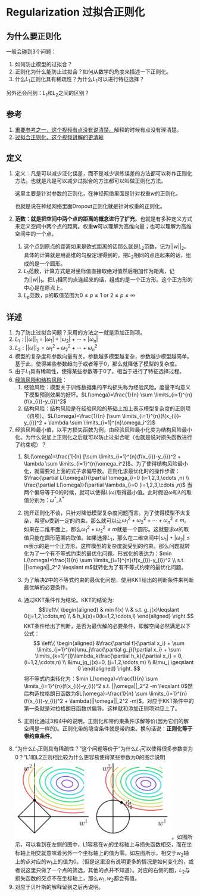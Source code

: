 # Regularization 过拟合正则化

## 为什么要正则化

一般会碰到3个问题：

1. 如何防止模型的过拟合？
2. 正则化为什么能防止过拟合？如何从数学的角度来描述一下正则化。
3. 什么$L_1$正则化具有稀疏性？为什么$L_1$可以进行特征选择？

另外还会问到：$L_1$和$L_2$之间的区别？

## 参考

1. [重要参考之一，这个视频有点没有说清楚。](https://www.bilibili.com/video/BV1aE411L7sj?p=3)解释的时候有点没有理清楚。
2. [过拟合正则化，这个视频讲解的更清晰](https://www.bilibili.com/video/av975800390?from=search&seid=16912057637198590118&spm_id_from=333.337.0.0)

## 定义

1. 定义：凡是可以减少泛化误差，而不是减少训练误差的方法都可以称作正则化方法。也就是凡是可以减少过拟合的方法都可以叫做正则化方法。

   这里主要是针对参数的正则化，在神经网络里面是针对权重$w$的正则化。

   也就是说在神经网络里面Dropout正则化就是针对权重的正则化。

2. **范数：就是把空间中两个点的距离的概念进行了扩充**。也就是有多种定义方式来定义空间中两个点的距离。权重$\boldsymbol{w}$可以理解为高维向量；也可以理解为高维空间中的一个点。
   1. 这个点到原点的距离如果是欧式距离的话那么就是$L_2$范数，记为$||w||_2$。具体的计算就是用高维的勾股定理得到的。把$L_2$相同的点连起来的话，组成的是一个圆形。
   2. $L_1$范数，计算方式是对坐标值直接取绝对值然后相加作为距离，记为$||w||_1$。把$L_1$相同的点连起来的话，组成的是一个正方形。这个正方形的中心是在原点上。
   3. $L_p$范数，p的取值范围为$0\leqslant p \leqslant 1 \text{ or } 2\leqslant p \leqslant \infty$

## 详述

1. 为了防止过拟合问题？采用的方法之一就是添加正则项。
2. $L_1:||\omega||_1 = |\omega_1| + |\omega_2| + \cdots + |\omega_n|$
3. $L_2:||\omega||_2 = \omega_1^2 + \omega_2^2 + \cdots + \omega_n^2$
4. 模型的复杂度和参数向量有关。参数越多模型越复杂，参数越少模型越简单。基于此，使得某些参数趋向于或者等于0，那么就降低了模型的复杂度。
5. 由于$L_1$具有稀疏性，使得某些参数等于0了。相当于进行了特征选择过程。
6. [经验风险和结构风险](https://blog.csdn.net/jieming2002/article/details/79229832)：
   1. 经验风险：模型关于训练数据集的平均损失称为经验风险。度量平均意义下模型预测效果的好坏。$L(\omega)=\frac{1}{n} \sum \limits_{i=1}^{n}(f(x_{i})-y_{i})^2$
   2. 结构风险：结构风险是在经验风险的基础上加上表示模型复杂度的正则项（罚项）。$L(\omega)=\frac{1}{n} [\sum \limits_{i=1}^{n}(f(x_{i})-y_{i})^2 + \lambda \sum \limits_{i=1}^{n}\omega_i^2]$
7. 经验风险最小值，以平方损失函数为例，由经验风险最小化变为结构风险最小化。为什么说加上正则化之后就可以防止过拟合呢（也就是说对损失函数进行了约束呢）？
   1. $L(\omega)=\frac{1}{n} [\sum \limits_{i=1}^{n}(f(x_{i})-y_{i})^2 + \lambda \sum \limits_{i=1}^{n}\omega_i^2]$。为了使得结构风险最小化，就需要对上面的式子求偏导数。正则化求最优化时的操作步骤：$\frac{\partial L(\omega)}{\partial \omega_i}=0 (i=1,2,3,\cdots ,n) \\
   \frac{\partial L(\omega)}{\partial \lambda_i}=0 (i=1,2,3,\cdots ,n)$
   当两个偏导等于0的时候，就可以使得$L(\omega)$取得最小值。此时假设$\omega$和$\lambda$的取值分别为：$\omega^*, \lambda^*$
   2. 抛开正则化不谈，只针对降低模型复杂度问题而言。为了使得模型不太复杂，希望$\omega$受到一定的约束。那么就可以让$\omega_1^2 + \omega_2^2 + \cdots + \omega_n^2  \leq m$。如果在二维平面上，那么$\omega_1^2 + \omega_2^2 \leq m$就是一个圆形。这就要求$\omega$的取值只能在圆形范围内取值。如果选择$L_1$，那么在二维空间中$|\omega_1| + |\omega_2| \leq m$表示的是一个正方形。这样模型的复杂度就受到的约束。那么问题就转化为了一个有不等式约束的最优化问题。形式化的表达为：$min L(\omega)=\frac{1}{n} \sum \limits_{i=1}^{n}(f(x_{i})-y_{i})^2 \\
   s.t. ||\omega||_2^2 \leqslant m$就转化为了有不等式约束的最优化问题。
   3. 为了解决2中的不等式约束的最优化问题，使用KKT给出的判断条件来判断最优解的必要条件。
   4. 通过KKT条件作为结论。KKT的结论为:
   $$\left\{
    \begin{aligned}
    & min f(x) \\
   & s.t. g_j(x)\leqslant 0(j=1,2,\cdots,m) \\
   & h_k(x)=0(k=1,2,\cdots,l)
   \end{aligned}
    \right.$$
    KKT条件给出了判断，是否为最优解的必要条件，即解空间必然满足以下公式：
    $$ \left\{
    \begin{aligned}
    &\frac{\partial f}{\partial x_i} + \sum \limits_{j=1}^{m}\mu_j\frac{\partial g_j}{\partial x_i} + \sum \limits_{k=1}^{l}\lambda_k\frac{\partial h_k}{\partial x_i} = 0, (i=1,2,\cdots,n) \\
    &\mu_jg_j(x)=0, (j=1,2,\cdots,m) \\
    &\mu_j \geqslant 0
    \end{aligned}
    \right.
    $$
    将不等式约束转化为：$min L(\omega)=\frac{1}{n} \sum \limits_{i=1}^{n}(f(x_{i})-y_{i})^2    s.t. ||\omega||_2^2 -m \leqslant 0$然后构造拉格朗日函数为$L(\omega)=\frac{1}{n} \sum \limits_{i=1}^{n}(f(x_{i})-y_{i})^2 + \lambda(||\omega||_2^2 -m)$。对应于KKT条件中的第一条就是对拉格朗日函数求偏导。这样就和添加正则项对应上了。

   1. 正则化通过3和4中的说明，正则化和带约束条件求解等价(因为它们的解空间是一样的)。正则化带的隐含条件就是带约束。换句话说：**正则化等于带约束条件**。
8. “为什么$L_1$正则具有稀疏性？”这个问题等价于“为什么$L_1$可以使得很多参数变为0？”L1和L2正则相比较为什么更容易使得某些参数为0的图示说明![L1和L2正则相比较为什么更容易使得某些参数为0的图示说明](../../pictures/CompareL1andL2.png)。如图所示，可以看到在左侧的图中，L1容易在$w_i$的坐标轴上与损失函数相交，而在坐标轴上相交就意味着另外一个坐标轴上的值为零。如左图所示，相交于$w_2$轴上的点对应的$w_1$上的值为0。（但是这里没有说明更多的情况是如何变化的，或者说这里只做了一个点的筛选，其他的点并不知道）。对应的右侧的图，$L_2$与损失函数的交点不在坐标轴上，那么$w_1, w_2$都会有值。
9. 对应于贝叶斯的解释留到之后再说明。

